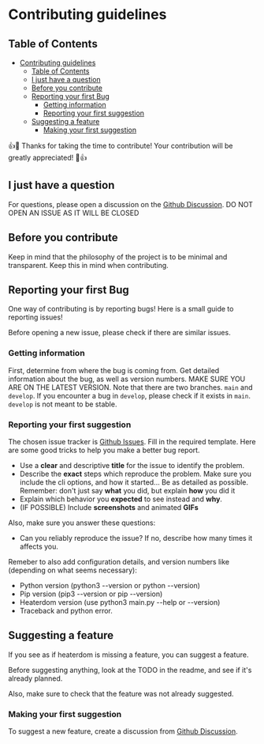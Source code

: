# Contributing guidelines

## Table of Contents

- [Contributing guidelines](#contributing-guidelines)
  - [Table of Contents](#table-of-contents)
  - [I just have a question](#i-just-have-a-question)
  - [Before you contribute](#before-you-contribute)
  - [Reporting your first Bug](#reporting-your-first-bug)
    - [Getting information](#getting-information)
    - [Reporting your first suggestion](#reporting-your-first-suggestion)
  - [Suggesting a feature](#suggesting-a-feature)
    - [Making your first suggestion](#making-your-first-suggestion)

👍🎉 Thanks for taking the time to contribute! Your contribution will be greatly appreciated! 🎉👍


## I just have a question

For questions, please open a discussion on the [Github Discussion](https://github.com/micziz/heaterdom/discussions). DO NOT OPEN AN ISSUE AS IT WILL BE CLOSED

## Before you contribute

Keep in mind that the philosophy of the project is to be minimal and transparent. Keep this in mind when contributing.

## Reporting your first Bug

One way of contributing is by reporting bugs! Here is a small guide to reporting issues! 

Before opening a new issue, please check if there are similar issues.

### Getting information

First, determine from where the bug is coming from. Get detailed information about the bug, as well as version numbers. MAKE SURE YOU ARE ON THE LATEST VERSION. Note that there are two branches. `main` and `develop`. If you encounter a bug in `develop`, please check if it exists in `main`. `develop` is not meant to be stable.

### Reporting your first suggestion

The chosen issue tracker is [Github Issues](https://github.com/micziz/heaterdom/issues). Fill in the required template. Here are some good tricks to help you make a better bug report.

- Use a **clear** and descriptive **title** for the issue to identify the problem.
- Describe the **exact** steps which reproduce the problem. Make sure you include the cli options, and how it started... Be as detailed as possible. Remember: don't just say **what** you did, but explain **how** you did it
- Explain which behavior you **expected** to see instead and **why**.
- (IF POSSIBLE) Include **screenshots** and animated **GIFs**

Also, make sure you answer these questions:

- Can you reliably reproduce the issue? If no, describe how many times it affects you.
  
Remeber to also add configuration details, and version numbers like (depending on what seems necessary):

- Python version (python3 --version or python --version)
- Pip version (pip3 --version or pip --version)
- Heaterdom version (use python3 main.py --help or --version)
- Traceback and python error.

## Suggesting a feature

If you see as if heaterdom is missing a feature, you can suggest a feature.

Before suggesting anything, look at the TODO in the readme, and see if it's already planned.

Also, make sure to check that the feature was not already suggested.

### Making your first suggestion

To suggest a new feature, create a discussion from [Github Discussion](https://github.com/micziz/heaterdom/discussions).

